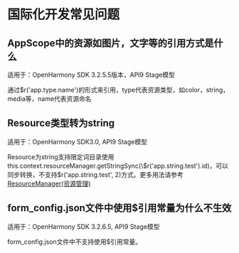 # 国际化开发常见问题

## AppScope中的资源如图片，文字等的引用方式是什么

适用于：OpenHarmony SDK 3.2.5.5版本，API9 Stage模型

通过$r('app.type.name')的形式来引用，type代表资源类型，如color，string，media等，name代表资源命名

## Resource类型转为string

适用于：OpenHarmony SDK3.0, API9 Stage模型

Resource为string支持限定词目录使用this.context.resourceManager.getStringSync(\\$r('app.string.test').id)，可以同步转换，不支持\$r('app.string.test', 2)方式。更多用法请参考[ResourceManager(资源管理)](../reference/apis/js-apis-resource-manager.md#getstringsync9)

## form_config.json文件中使用$引用常量为什么不生效 

适用于：OpenHarmony SDK 3.2.6.5, API9 Stage模型

form_config.json文件中不支持使用$引用常量。
<!--no_check-->